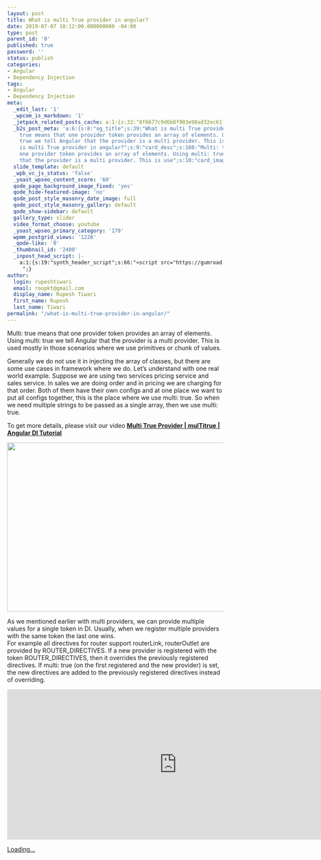 ```yaml
---
layout: post
title: What is multi True provider in angular?
date: 2019-07-07 10:12:00.000000000 -04:00
type: post
parent_id: '0'
published: true
password: ''
status: publish
categories:
- Angular
- Dependency Injection
tags:
- Angular
- Dependency Injection
meta:
  _edit_last: '1'
  _wpcom_is_markdown: '1'
  _jetpack_related_posts_cache: a:1:{s:32:"8f6677c9d6b0f903e98ad32ec61f8deb";a:2:{s:7:"expires";i:1612239114;s:7:"payload";a:3:{i:0;a:1:{s:2:"id";i:2390;}i:1;a:1:{s:2:"id";i:2353;}i:2;a:1:{s:2:"id";i:2386;}}}}
  _b2s_post_meta: 'a:6:{s:8:"og_title";s:39:"What is multi True provider in angular?";s:7:"og_desc";s:160:"Multi:
    true means that one provider token provides an array of elements. Using multi:
    true we tell Angular that the provider is a multi provider. This is use";s:8:"og_image";s:70:"https://blog.rupeshtiwari.com/wp-content/uploads/2019/07/RUPESH-84.png";s:10:"card_title";s:39:"What
    is multi True provider in angular?";s:9:"card_desc";s:160:"Multi: true means that
    one provider token provides an array of elements. Using multi: true we tell Angular
    that the provider is a multi provider. This is use";s:10:"card_image";s:70:"https://blog.rupeshtiwari.com/wp-content/uploads/2019/07/RUPESH-84.png";}'
  slide_template: default
  _wpb_vc_js_status: 'false'
  _yoast_wpseo_content_score: '60'
  qode_page_background_image_fixed: 'yes'
  qode_hide-featured-image: 'no'
  qode_post_style_masonry_date_image: full
  qode_post_style_masonry_gallery: default
  qode_show-sidebar: default
  gallery_type: slider
  video_format_choose: youtube
  _yoast_wpseo_primary_category: '178'
  wpmm_postgrid_views: '1228'
  _qode-like: '0'
  _thumbnail_id: '2400'
  _inpost_head_script: |-
    a:1:{s:19:"synth_header_script";s:66:"<script src="https://gumroad.com/js/gumroad-embed.js"></script>
     ";}
author:
  login: rupeshtiwari
  email: roopkt@gmail.com
  display_name: Rupesh Tiwari
  first_name: Rupesh
  last_name: Tiwari
permalink: "/what-is-multi-true-provider-in-angular/"
---
```

<p>Multi: true means that one provider token provides an array of elements. Using multi: true we tell Angular that the provider is a multi provider. This is used mostly in those scenarios where we use primitives or chunk of values.</p>
<p>Generally we do not use it in injecting the array of classes, but there are some use cases in framework where we do. Let’s understand with one real world example. Suppose we are using two services pricing service and sales service. In sales we are doing order and in pricing we are charging for that order. Both of them have their own configs and at one place we want to put all configs together, this is the place where we use multi: true. So when we need multiple strings to be passed as a single array, then we use multi: true.</p>
<p>To get more details, please visit our video <a href="https://www.youtube.com/watch?v=DNKGUymAC_Q" target="_blank" rel="noopener noreferrer"><strong>Multi True Provider | mulTitrue | Angular DI Tutorial</strong></a></p>
<p><img class="alignnone size-full wp-image-2399" src="{{ site.baseurl }}/assets/2019/07/84.png" alt="" width="790" height="394" /></p>
<p>As we mentioned earlier with multi providers, we can provide multiple values for a single token in DI. Usually, when we register multiple providers with the same token the last one wins.<br />For example all directives for router support routerLink, routerOutlet are provided by ROUTER_DIRECTIVES. If a new provider is registered with the token ROUTER_DIRECTIVES, then it overrides the previously registered directives. If multi: true (on the first registered and the new provider) is set, the new directives are added to the previously registered directives instead of overriding.</p>
<p><iframe src="https://www.youtube.com/embed/DNKGUymAC_Q" width="790" height="350" frameborder="0" allowfullscreen="allowfullscreen"><span data-mce-type="bookmark" style="display: inline-block; width: 0px; overflow: hidden; line-height: 0;" class="mce_SELRES_start">﻿</span></iframe></p>
<p><!-- wp:html --></p>
<div class="gumroad-product-embed" data-gumroad-product-id="UJClm"><a href="https://gumroad.com/l/UJClm">Loading...</a></div>
<p><!-- /wp:html --></p>
